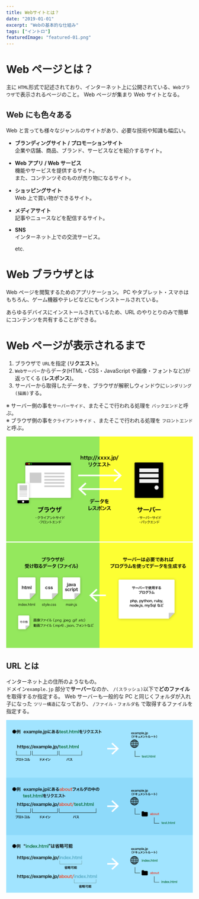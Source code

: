 ```yaml
---
title: Webサイトとは？
date: "2019-01-01"
excerpt: "Webの基本的な仕組み"
tags: ["イントロ"]
featuredImage: "featured-01.png"
---
```


# Web ページとは？

主に `HTML`形式で記述されており、インターネット上に公開されている、`Webブラウザ`で表示されるページのこと。
Web ページが集まり Web サイトとなる。

## Web にも色々ある

Web と言っても様々なジャンルのサイトがあり、必要な技術や知識も幅広い。

- **ブランディングサイト / プロモーションサイト**  
  企業や店舗、商品、ブランド、サービスなどを紹介するサイト。
- **Web アプリ / Web サービス**  
  機能やサービスを提供するサイト。  
  また、コンテンツそのものが売り物になるサイト。
- **ショッピングサイト**  
  Web 上で買い物ができるサイト。
- **メディアサイト**  
  記事やニュースなどを配信するサイト。
- **SNS**  
  インターネット上での交流サービス。

  etc.

# Web ブラウザとは

Web ページを閲覧するためのアプリケーション。
PC やタブレット・スマホはもちろん、ゲーム機器やテレビなどにもインストールされている。

あらゆるデバイスにインストールされているため、URL のやりとりのみで簡単にコンテンツを共有することができる。

# Web ページが表示されるまで

1. ブラウザで `URL`を指定 (**リクエスト**)。
1. `Webサーバー`からデータ(HTML・CSS・JavaScript や画像・フォントなど)が返ってくる (**レスポンス**)。
1. サーバーから取得したデータを、ブラウザが解釈しウィンドウに`レンダリング(描画)`する。

※ サーバー側の事を`サーバーサイド`、またそこで行われる処理を `バックエンド`と呼ぶ。  
※ ブラウザ側の事を`クライアントサイド` 、またそこで行われる処理を `フロントエンド`と呼ぶ。

![Webページ](./fig_01_01.png)  
![Webページ2](./fig_01_02.png)

## URL とは

インターネット上の住所のようなもの。  
ドメイン`example.jp` 部分で**サーバー**なのか、 `/(スラッシュ)`以下で**どのファイル**を取得するか指定する。
Web サーバーも一般的な PC と同じくフォルダが入れ子になった `ツリー構造`になっており、 `/ファイル・フォルダ名` で取得するファイルを指定する。

![URLとは](./fig_01_03.png)
